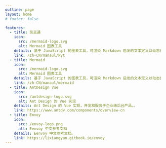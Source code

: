 ```yaml
---
outline: page
layout: home
# footer: false

features:
  - title: 凯亚通
    icon:
      src: /mermaid-logo.svg
      alt: Mermaid 图表工具
    details: 基于 JavaScript 的图表工具，可渲染 Markdown 启发的文本定义以动态创建和修改图表。
    link: /zh-CN/manaul/kyt
  - title: Mermaid
    icon:
      src: /mermaid-logo.svg
      alt: Mermaid 图表工具
    details: 基于 JavaScript 的图表工具，可渲染 Markdown 启发的文本定义以动态创建和修改图表。
    link: /zh-CN/manaul/mermaid
  - title: AntDesign Vue
    icon:
      src: /antdesign-logo.svg
      alt: Ant Design 的 Vue 实现
    details: Ant Design 的 Vue 实现，开发和服务于企业级后台产品。。
    link: https://www.antdv.com/components/overview-cn
  - title: Envoy
    icon:
      src: /envoy-logo.png
      alt: Eenvoy 中文参考文档
    details: Eenvoy 中文参考文档。
    link: https://lixiangyun.gitbook.io/envoy
---
```


<!-- [text](https://mermaid.nodejs.cn/) -->
